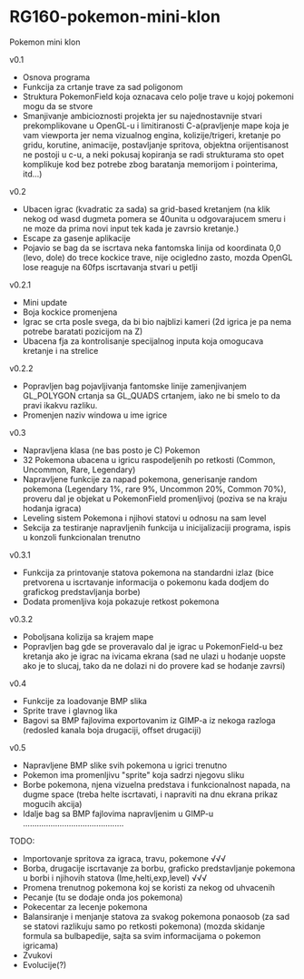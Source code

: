 # RG160-pokemon-mini-klon
Pokemon mini klon

v0.1
- Osnova programa
- Funkcija za crtanje trave za sad poligonom
- Struktura PokemonField koja oznacava celo polje trave u kojoj pokemoni mogu da se stvore
- Smanjivanje ambicioznosti projekta jer su najednostavnije stvari prekomplikovane u OpenGL-u i limitiranosti C-a(pravljenje mape koja je vam viewporta jer nema vizualnog engina, kolizije/trigeri, kretanje po gridu, korutine, animacije, postavljanje spritova, objektna orijentisanost ne postoji u c-u, a neki pokusaj kopiranja se radi strukturama sto opet komplikuje kod bez potrebe zbog baratanja memorijom i pointerima, itd...)

v0.2
- Ubacen igrac (kvadratic za sada) sa grid-based kretanjem (na klik nekog od wasd dugmeta pomera se 40unita u odgovarajucem smeru i ne moze da prima novi input tek kada je zavrsio kretanje.)
- Escape za gasenje aplikacije
- Pojavio se bag da se iscrtava neka fantomska linija od koordinata 0,0 (levo, dole) do trece kockice trave, nije ocigledno zasto, mozda OpenGL lose reaguje na 60fps iscrtavanja stvari u petlji

v0.2.1
- Mini update
- Boja kockice promenjena
- Igrac se crta posle svega, da bi bio najblizi kameri (2d igrica je pa nema potrebe baratati pozicijom na Z)
- Ubacena fja za kontrolisanje specijalnog inputa koja omogucava kretanje i na strelice

v0.2.2
- Popravljen bag pojavljivanja fantomske linije zamenjivanjem GL_POLYGON crtanja sa GL_QUADS crtanjem, iako ne bi smelo to da pravi ikakvu razliku.
- Promenjen naziv windowa u ime igrice

v0.3
- Napravljena klasa (ne bas posto je C) Pokemon
- 32 Pokemona ubacena u igricu raspodeljenih po retkosti (Common, Uncommon, Rare, Legendary)
- Napravljene funkcije za napad pokemona, generisanje random pokemona (Legendary 1%, rare 9%, Uncommon 20%, Common 70%), proveru dal je objekat u PokemonField promenljivoj (poziva se na kraju hodanja igraca)
- Leveling sistem Pokemona i njihovi statovi u odnosu na sam level
- Sekcija za testiranje napravljenih funkcija u inicijalizaciji programa, ispis u konzoli funkcionalan trenutno

v0.3.1
- Funkcija za printovanje statova pokemona na standardni izlaz (bice pretvorena u iscrtavanje informacija o pokemonu kada dodjem do grafickog predstavljanja borbe)
- Dodata promenljiva koja pokazuje retkost pokemona

v0.3.2
- Poboljsana kolizija sa krajem mape
- Popravljen bag gde se proveravalo dal je igrac u PokemonField-u bez kretanja ako je igrac na ivicama ekrana (sad ne ulazi u hodanje uopste ako je to slucaj, tako da ne dolazi ni do provere kad se hodanje zavrsi)

v0.4
- Funkcije za loadovanje BMP slika
- Sprite trave i glavnog lika
- Bagovi sa BMP fajlovima exportovanim iz GIMP-a iz nekoga razloga (redosled kanala boja drugaciji, offset drugaciji)

v0.5
- Napravljene BMP slike svih pokemona u igrici trenutno
- Pokemon ima promenljivu "sprite" koja sadrzi njegovu sliku
- Borbe pokemona, njena vizuelna predstava i funkcionalnost napada, na dugme space (treba helte iscrtavati, i napraviti na dnu ekrana prikaz mogucih akcija)
- Idalje bag sa BMP fajlovima napravljenim u GIMP-u ............................................

TODO:
- Importovanje spritova za igraca, travu, pokemone √√√
- Borba, drugacije iscrtavanje za borbu, graficko predstavljanje pokemona u borbi i njihovih statova (Ime,helti,exp,level) √√√
- Promena trenutnog pokemona koj se koristi za nekog od uhvacenih
- Pecanje (tu se dodaje onda jos pokemona)
- Pokecentar za lecenje pokemona
- Balansiranje i menjanje statova za svakog pokemona ponaosob (za sad se statovi razlikuju samo po retkosti pokemona) (mozda skidanje formula sa bulbapedije, sajta sa svim informacijama o pokemon igricama)
- Zvukovi
- Evolucije(?)
